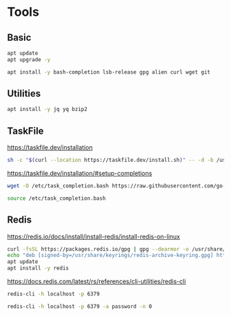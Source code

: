 # Tools

## Basic

```sh
apt update
apt upgrade -y
```

```sh
apt install -y bash-completion lsb-release gpg alien curl wget git
```

## Utilities

```sh
apt install -y jq yq bzip2
```

## TaskFile

https://taskfile.dev/installation

```sh
sh -c "$(curl --location https://taskfile.dev/install.sh)" -- -d -b /usr/local/bin
```

https://taskfile.dev/installation/#setup-completions

```sh
wget -O /etc/task_completion.bash https://raw.githubusercontent.com/go-task/task/main/completion/bash/task.bash
```

```sh
source /etc/task_completion.bash
```

## Redis

https://redis.io/docs/install/install-redis/install-redis-on-linux

```sh
curl -fsSL https://packages.redis.io/gpg | gpg --dearmor -o /usr/share/keyrings/redis-archive-keyring.gpg
echo "deb [signed-by=/usr/share/keyrings/redis-archive-keyring.gpg] https://packages.redis.io/deb $(lsb_release -cs) main" | tee /etc/apt/sources.list.d/redis.list
apt update
apt install -y redis
```

https://docs.redis.com/latest/rs/references/cli-utilities/redis-cli

```sh
redis-cli -h localhost -p 6379
```

```sh
redis-cli -h localhost -p 6379 -a password -n 0
```
